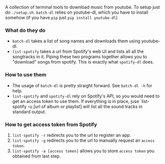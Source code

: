 A collection of terminal tools to download music from youtube.
To setup just do `./setup.sh`. `batch-dl` relies on youtube-dl,
which you have to install somehow (if you have `pip` just `pip install youtube-dl`)
### What do they do
* `batch-dl` takes a list of song names and downloads them using youtube-dl.
* `list-spotify` takes a url from Spotify's web UI and lists all all the songtracks in it.
Piping these two programs together allows you to "download" songs from spotify. This is exactly what `spotify-dl` does.

### How to use them
* The usage of `batch-dl` is pretty straight forward. See `batch-dl -h` for help.
* `list-spotify` and `spotify-dl` rely on Spotify's API, so you would need to get an access token to use them. If everything is in place, juse `list-spotify -u [url of album or playlist] will list all the sound tracks in standard output.

### How to get access token from Spotify
1. `list-spotify -r` redirects you to the url to register an app.
2. `list-spotify -g` redirects you to the url to manually request an `access token`. 
3. `list-spotify -a [access token]` allows you to store `access token` you obtained from last step.

